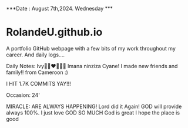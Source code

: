 ***Date : August 7th,2024. Wednesday ***
# RolandeU.github.io

A portfolio GitHub webpage with a few bits of my work throughout my career. And daily logs....

Daily Notes:
Ivy🙌🏽❤️💚🙏🏾 Imana ninziza Cyane!
I made new friends and family!! from Cameroon :)

I HIT 1.7K COMMITS YAY!!!

Occasion: 24'

MIRACLE: ARE ALWAYS HAPPENING!
Lord did it Again! 
GOD will provide always 100%. I just love GOD SO MUCH
God is great
I hope the place is good







